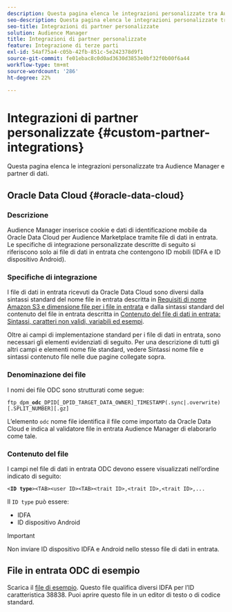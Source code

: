 ```yaml
---
description: Questa pagina elenca le integrazioni personalizzate tra Audience Manager e partner di dati.
seo-description: Questa pagina elenca le integrazioni personalizzate tra Audience Manager e partner di dati.
seo-title: Integrazioni di partner personalizzate
solution: Audience Manager
title: Integrazioni di partner personalizzate
feature: Integrazione di terze parti
exl-id: 54af75a4-c05b-42fb-851c-5e242378d9f1
source-git-commit: fe01ebac8c0d0ad3630d3853e0bf32f0b00f6a44
workflow-type: tm+mt
source-wordcount: '286'
ht-degree: 22%

---
```


# Integrazioni di partner personalizzate {#custom-partner-integrations}

Questa pagina elenca le integrazioni personalizzate tra Audience Manager e partner di dati.

## Oracle Data Cloud {#oracle-data-cloud}

### Descrizione

Audience Manager inserisce cookie e dati di identificazione mobile da Oracle Data Cloud per Audience Marketplace tramite file di dati in entrata. Le specifiche di integrazione personalizzate descritte di seguito si riferiscono solo ai file di dati in entrata che contengono ID mobili (IDFA e ID dispositivo Android).

### Specifiche di integrazione

I file di dati in entrata ricevuti da Oracle Data Cloud sono diversi dalla sintassi standard del nome file in entrata descritta in [Requisiti di nome Amazon S3 e dimensione file per i file in entrata](/help/using/integration/sending-audience-data/batch-data-transfer-explained/inbound-s3-filenames.md) e dalla sintassi standard del contenuto del file in entrata descritta in [Contenuto del file di dati in entrata: Sintassi, caratteri non validi, variabili ed esempi](/help/using/integration/sending-audience-data/batch-data-transfer-explained/inbound-file-contents.md).

Oltre ai campi di implementazione standard per i file di dati in entrata, sono necessari gli elementi evidenziati di seguito. Per una descrizione di tutti gli altri campi e elementi nome file standard, vedere Sintassi nome file e sintassi contenuto file nelle due pagine collegate sopra.

### Denominazione dei file

I nomi dei file ODC sono strutturati come segue:

`ftp_dpm_`**`odc`**`_DPID[_DPID_TARGET_DATA_OWNER]_TIMESTAMP(.sync|.overwrite)[.SPLIT_NUMBER][.gz]`

L’elemento `odc` nome file identifica il file come importato da Oracle Data Cloud e indica al validatore file in entrata Audience Manager di elaborarlo come tale.

### Contenuto del file

I campi nel file di dati in entrata ODC devono essere visualizzati nell’ordine indicato di seguito:

`<`**`ID type`**`><TAB><user ID><TAB><trait ID>,<trait ID>,<trait ID>,...`

Il `ID type` può essere:

* IDFA
* ID dispositivo Android

>[!IMPORTANT]
>
>Non inviare ID dispositivo IDFA e Android nello stesso file di dati in entrata.

## File in entrata ODC di esempio

Scarica il [file di esempio](/help/using/integration/assets/ftp_dpm_odc_12345_1556223815.sync). Questo file qualifica diversi IDFA per l’ID caratteristica 38838. Puoi aprire questo file in un editor di testo o di codice standard.

